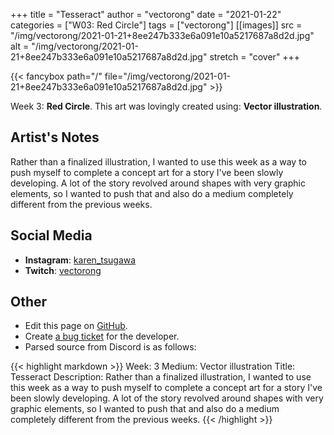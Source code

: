 +++
title =       "Tesseract"
author =      "vectorong"
date =        "2021-01-22"
categories =  ["W03: Red Circle"]
tags =        ["vectorong"]
[[images]]
                      src = "/img/vectorong/2021-01-21+8ee247b333e6a091e10a5217687a8d2d.jpg"
                      alt = "/img/vectorong/2021-01-21+8ee247b333e6a091e10a5217687a8d2d.jpg"
                      stretch = "cover"
+++


{{< fancybox path="/" file="/img/vectorong/2021-01-21+8ee247b333e6a091e10a5217687a8d2d.jpg" >}}


Week 3: **Red Circle**. This art was lovingly created using: **Vector illustration**.

## Artist's Notes

Rather than a finalized illustration, I wanted to use this week as a way to push myself to complete a concept art for a story I've been slowly developing. A lot of the story revolved around shapes with very graphic elements, so I wanted to push that and also do a medium completely different from the previous weeks.

## Social Media

- **Instagram**: [karen_tsugawa]()
- **Twitch**: [vectorong]()


## Other

- Edit this page on [GitHub](https://github.com/teaminkling/web-refresh/edit/main/blog/content/blog/vectorong-week-3-f068.md).
- Create [a bug ticket](https://github.com/teaminkling/web-refresh/issues/new?assignees=&labels=bug&template=problem-report.md&title=) for the developer.
- Parsed source from Discord is as follows:

{{< highlight markdown >}}
Week: 3
Medium: Vector illustration
Title: Tesseract
Description: Rather than a finalized illustration, I wanted to use this week as a way to push myself to complete a concept art for a story I've been slowly developing. A lot of the story revolved around shapes with very graphic elements, so I wanted to push that and also do a medium completely different from the previous weeks.
{{< /highlight >}}